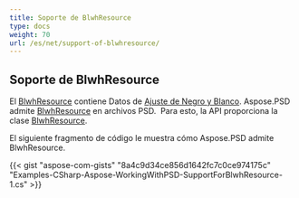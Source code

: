 ```yaml
---
title: Soporte de BlwhResource
type: docs
weight: 70
url: /es/net/support-of-blwhresource/
---
```


## **Soporte de BlwhResource**
El [BlwhResource](https://reference.aspose.com/psd/net/aspose.psd.fileformats.psd.layers.layerresources/blwhresource) contiene Datos de [Ajuste de Negro y Blanco](https://reference.aspose.com/psd/net/aspose.psd.fileformats.psd.layers.adjustmentlayers/blackwhiteadjustmentlayer). Aspose.PSD admite [BlwhResource](https://reference.aspose.com/net/psd/aspose.psd.fileformats.psd.layers.layerresources/blwhresource) en archivos PSD.  Para esto, la API proporciona la clase [BlwhResource](https://reference.aspose.com/net/psd/aspose.psd.fileformats.psd.layers.layerresources/blwhresource).

El siguiente fragmento de código le muestra cómo Aspose.PSD admite BlwhResource.

{{< gist "aspose-com-gists" "8a4c9d34ce856d1642fc7c0ce974175c" "Examples-CSharp-Aspose-WorkingWithPSD-SupportForBlwhResource-1.cs" >}}

